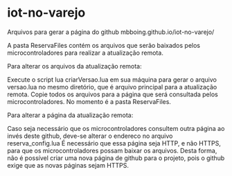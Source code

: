 # iot-no-varejo

Arquivos para gerar a página do github mbboing.github.io/iot-no-varejo/

A pasta ReservaFiles contém os arquivos que serão baixados pelos microcontroladores para realizar a atualização remota.


Para alterar os arquivos da atualização remota:

Execute o script lua criarVersao.lua em sua máquina para gerar o arquivo versao.lua no mesmo diretório, que é arquivo principal para a atualização remota.
Copie todos os arquivos para a página que será consultada pelos microcontroladores. No momento é a pasta ReservaFiles.


Para alterar a página da atualização remota:

Caso seja necessário que os microcontroladores consultem outra página ao invés deste github, deve-se alterar o endereco no arquivo reserva_config.lua
É necessário que essa página seja HTTP, e não HTTPS, para que os microcontroladores possam baixar os arquivos.
Desta forma, não é possível criar uma nova página de github para o projeto, pois o github exige que as novas páginas sejam HTTPS.
